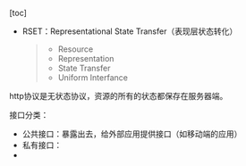 [toc]

- RSET：Representational State Transfer（表现层状态转化）

  > - Resource
  > - Representation
  > - State Transfer
  > - Uniform Interfance

http协议是无状态协议，资源的所有的状态都保存在服务器端。

接口分类：

- 公共接口：暴露出去，给外部应用提供接口（如移动端的应用）
- 私有接口：
- 


